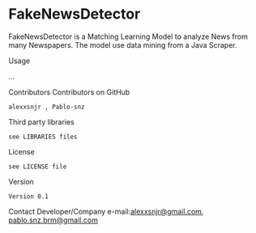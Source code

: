 # FakeNewsDetector

FakeNewsDetector is a Matching Learning Model to analyze News from many Newspapers. 
The model use data mining from a Java Scraper.


Usage

...

Contributors
Contributors on GitHub

    alexxsnjr , Pablo-snz

Third party libraries

    see LIBRARIES files

License

    see LICENSE file

Version

    Version 0.1


Contact
Developer/Company
    e-mail:alexxsnjr@gmail.com, pablo.snz.brm@gmail.com
   
